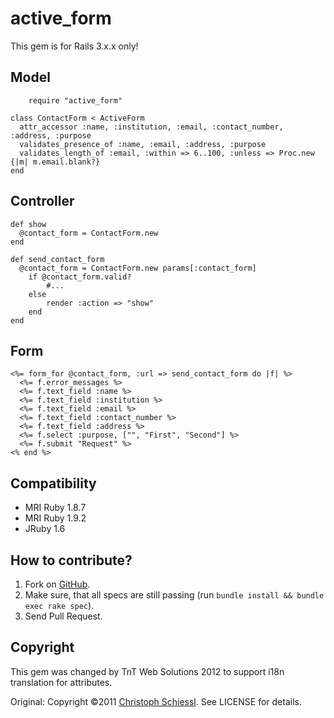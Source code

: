 # active_form

This gem is for Rails 3.x.x only! 

## Model
        require "active_form"

  	class ContactForm < ActiveForm
  	  attr_accessor :name, :institution, :email, :contact_number, :address, :purpose
  	  validates_presence_of :name, :email, :address, :purpose
  	  validates_length_of :email, :within => 6..100, :unless => Proc.new {|m| m.email.blank?}
    end 

## Controller

  	def show
  	  @contact_form = ContactForm.new
  	end
    
  	def send_contact_form
  	  @contact_form = ContactForm.new params[:contact_form]
  		if @contact_form.valid?
  			#...
  		else
  			render :action => "show"
  		end
  	end

## Form

    <%= form_for @contact_form, :url => send_contact_form do |f| %>
      <%= f.error_messages %>
      <%= f.text_field :name %>
      <%= f.text_field :institution %>
      <%= f.text_field :email %>
      <%= f.text_field :contact_number %>
      <%= f.text_field :address %>
      <%= f.select :purpose, ["", "First", "Second"] %>
      <%= f.submit "Request" %>
    <% end %>

## Compatibility

  * MRI Ruby 1.8.7
  * MRI Ruby 1.9.2
  * JRuby 1.6

## How to contribute?

  1. Fork on [GitHub](http://github.com/cs/active_form).
  2. Make sure, that all specs are still passing (run `bundle install && bundle exec rake spec`).
  3. Send Pull Request.

## Copyright

This gem was changed by TnT Web Solutions 2012 to support i18n translation for attributes.

Original:
Copyright ©2011 [Christoph Schiessl](http://github.com/cs). See LICENSE for details.
